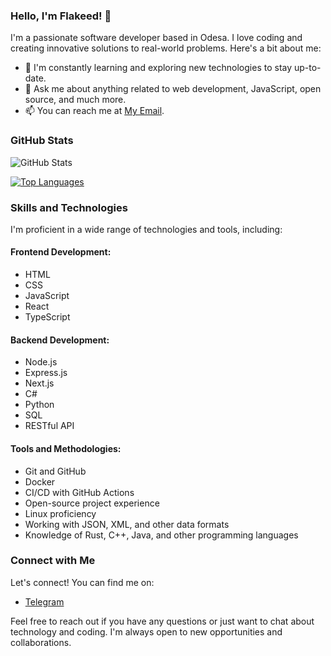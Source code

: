 ### Hello, I'm Flakeed! 👋

I'm a passionate software developer based in Odesa. I love coding and creating innovative solutions to real-world problems. Here's a bit about me:

<!-- - 🔭 I'm currently working on [Project 1](Link to Project 1) - A detailed description of the project.-->
- 🌱 I'm constantly learning and exploring new technologies to stay up-to-date.
- 💬 Ask me about anything related to web development, JavaScript, open source, and much more.
- 📫 You can reach me at [My Email](mailto:flakeeed@gmail.com).

### GitHub Stats

![GitHub Stats](https://github-readme-stats.vercel.app/api?username=flakeed&show_icons=true&theme=dark)

[![Top Languages](https://github-readme-stats.vercel.app/api/top-langs/?username=flakeed&layout=compact&theme=dark)](https://github.com/anuraghazra/github-readme-stats)

### Skills and Technologies

I'm proficient in a wide range of technologies and tools, including:

#### Frontend Development:
- HTML
- CSS
- JavaScript
- React
- TypeScript

#### Backend Development:
- Node.js
- Express.js
- Next.js
- C#
- Python
- SQL
- RESTful API

#### Tools and Methodologies:
- Git and GitHub
- Docker
- CI/CD with GitHub Actions
- Open-source project experience
- Linux proficiency
- Working with JSON, XML, and other data formats
- Knowledge of Rust, C++, Java, and other programming languages

<!--### My Projects
Here are some of the projects I've been working on:
1. [Project 1](Link to Project 1) - A detailed description of what this project is about and its impact.
2. [Project 2](Link to Project 2) - Explain the purpose and significance of this project.
3. [Project 3](Link to Project 3) - Share insights about the technologies and tools used in this project.
-->
### Connect with Me

Let's connect! You can find me on:
- [Telegram](https://t.me/flakeed)

Feel free to reach out if you have any questions or just want to chat about technology and coding. I'm always open to new opportunities and collaborations.
